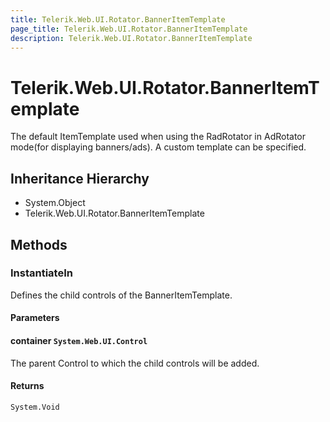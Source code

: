 ```yaml
---
title: Telerik.Web.UI.Rotator.BannerItemTemplate
page_title: Telerik.Web.UI.Rotator.BannerItemTemplate
description: Telerik.Web.UI.Rotator.BannerItemTemplate
---
```


# Telerik.Web.UI.Rotator.BannerItemTemplate

The default ItemTemplate used when using the RadRotator in AdRotator mode(for displaying banners/ads). A custom template can be specified.

## Inheritance Hierarchy

* System.Object
* Telerik.Web.UI.Rotator.BannerItemTemplate

## Methods

###  InstantiateIn

Defines the child controls of the BannerItemTemplate.

#### Parameters

#### container `System.Web.UI.Control`

The parent Control to which the child controls will be added.

#### Returns

`System.Void` 

